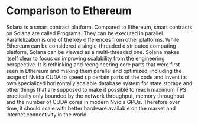 # Comparison to Ethereum

Solana is a smart contract platform. Compared to Ethereum, smart contracts on Solana are called Programs. They can be executed in parallel. Parallelization is one of the key differences from other platforms. While Ethereum can be considered a single-threaded distributed computing platform, Solana can be viewed as a multi-threaded one.
Solana makes itself clear to focus on improving scalability from the engineering perspective. It is rethinking and reengineering core parts that were first seen in Ethereum and making them parallel and optimized, including the usage of Nvidia CUDA to speed up certain parts of the code and invent its own specialized horizontally scalable database system for state storage and other things that are supposed to make it possible to reach maximum TPS practically only bounded by the network throughput, memory throughput and the number of CUDA cores in modern Nvidia GPUs. Therefore over time, it should scale with better hardware available on the market and internet connectivity in the world.
